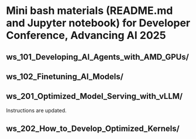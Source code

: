 # Mini bash materials (README.md and Jupyter notebook) for Developer Conference, Advancing AI 2025

## ws_101_Developing_AI_Agents_with_AMD_GPUs/

## ws_102_Finetuning_AI_Models/

## ws_201_Optimized_Model_Serving_with_vLLM/
Instructions are updated. 

## ws_202_How_to_Develop_Optimized_Kernels/
